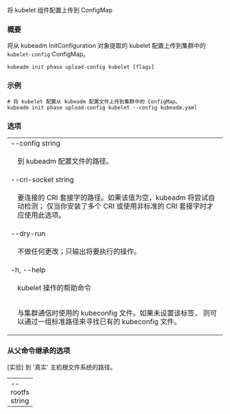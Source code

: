 

将 kubelet 组件配置上传到 ConfigMap

### 概要

将从 kubeadm InitConfiguration 对象提取的 kubelet 配置上传到集群中的
`kubelet-config` ConfigMap。

```
kubeadm init phase upload-config kubelet [flags]
```

### 示例

```
# 将 kubelet 配置从 kubeadm 配置文件上传到集群中的 ConfigMap。
kubeadm init phase upload-config kubelet --config kubeadm.yaml
```

### 选项

<table style="width: 100%; table-layout: fixed;">
<colgroup>
<col span="1" style="width: 10px;" />
<col span="1" />
</colgroup>
<tbody>

<tr>
<td colspan="2">--config string</td>
</tr>
<tr>
<td></td><td style="line-height: 130%; word-wrap: break-word;">
<p>
到 kubeadm 配置文件的路径。
</p>
</td>
</tr>

<tr>
<td colspan="2">--cri-socket string</td>
</tr>
<tr>
<td></td><td style="line-height: 130%; word-wrap: break-word;">
<p>
要连接的 CRI 套接字的路径。如果该值为空，kubeadm 将尝试自动检测；
仅当你安装了多个 CRI 或使用非标准的 CRI 套接字时才应使用此选项。
</p>
</td>
</tr>

<tr>
<td colspan="2">--dry-run</td>
</tr>
<tr>
<td></td><td style="line-height: 130%; word-wrap: break-word;">
<p>
不做任何更改；只输出将要执行的操作。
</p>
</td>
</tr>

<tr>
<td colspan="2">-h, --help</td>
</tr>
<tr>
<td></td><td style="line-height: 130%; word-wrap: break-word;">
<p>
kubelet 操作的帮助命令
</p>
</td>
</tr>

<tr>
</tr>
<tr>
<td></td><td style="line-height: 130%; word-wrap: break-word;">
<p>
与集群通信时使用的 kubeconfig 文件。如果未设置该标签，
则可以通过一组标准路径来寻找已有的 kubeconfig 文件。
</p>
</td>
</tr>

</tbody>
</table>

### 从父命令继承的选项

<table style="width: 100%; table-layout: fixed;">
<colgroup>
<col span="1" style="width: 10px;" />
<col span="1" />
</colgroup>
<tbody>

<tr>
<td colspan="2">--rootfs string</td>
</tr>
<tr>
<p>[实验] 到 '真实' 主机根文件系统的路径。</p>
</td>
</tr>

</tbody>
</table>

